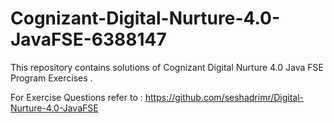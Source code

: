 # Cognizant-Digital-Nurture-4.0-JavaFSE-6388147

This repository contains solutions of Cognizant Digital Nurture 4.0 Java FSE Program Exercises .

For Exercise Questions refer to : https://github.com/seshadrimr/Digital-Nurture-4.0-JavaFSE
